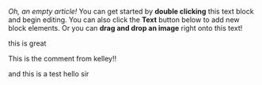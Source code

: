 _Oh, an empty article!_ You can get started by **double clicking** this text block and begin editing. You can also click the **Text** button below to add new block elements. Or you can **drag and drop an image** right onto this text!

this is great

This is the comment from kelley!!

and this is a test
hello sir
